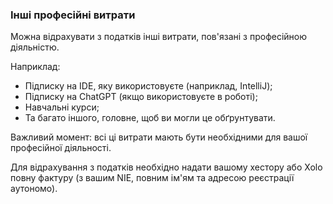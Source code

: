 ### Інші професійні витрати

Можна відрахувати з податків інші витрати, пов'язані з професійною діяльністю.

Наприклад:

- Підписку на IDE, яку використовуєте (наприклад, IntelliJ);
- Підписку на ChatGPT (якщо використовуєте в роботі);
- Навчальні курси;
- Та багато іншого, головне, щоб ви могли це обґрунтувати.

Важливий момент: всі ці витрати мають бути необхідними для вашої професійної діяльності.

Для відрахування з податків необхідно надати вашому хестору або Xolo повну фактуру (з вашим NIE, повним ім'ям та адресою
реєстрації аутономо).
